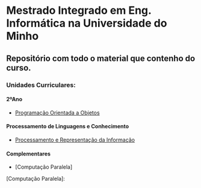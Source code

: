 # Mestrado Integrado em Eng. Informática na Universidade do Minho
## Repositório com todo o material que contenho do curso.

### Unidades Curriculares:

#### 2ºAno
* [Programação Orientada a Objetos] 

#### Processamento de Linguagens e Conhecimento
* [Processamento e Representação da Informação]


#### Complementares 
* [Computação Paralela]

[Programação Orientada a Objetos]: https://github.com/chico2911/MIEI/tree/main/Programa%C3%A7%C3%A3o%20Orientada%20a%20Objetos
[Processamento e Representação da Informação]: https://github.com/chico2911/MIEI/tree/main/Processamento%20de%20Linguagens%20e%20Conhecimento
[Computação Paralela]: